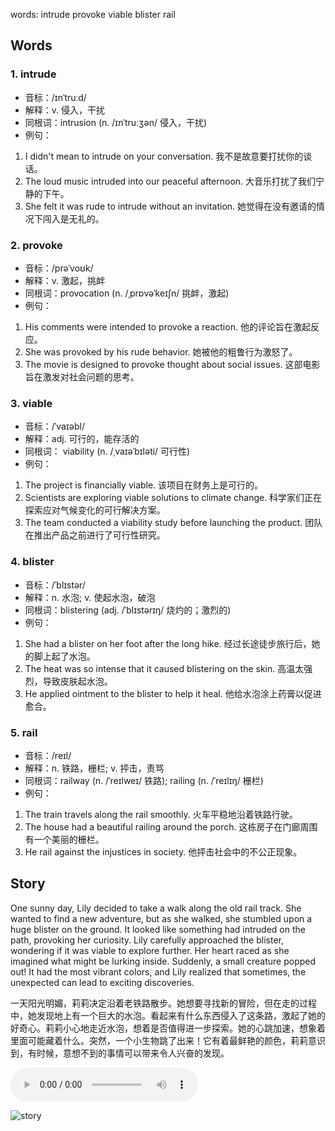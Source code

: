 words: intrude provoke viable blister rail

## Words
### 1. intrude
- 音标：/ɪnˈtruːd/ <span style="cursor: pointer;" onclick="document.getElementById('audio-player-1').play()"><i class="fas fa-volume-up"></i></span>
  <audio id="audio-player-1" src="https://files.dwong.top/words/intrude.mp3" style="display:none;"></audio>
- 解释：v. 侵入，干扰
- 同根词：intrusion (n. /ɪnˈtruːʒən/ 侵入，干扰)
- 例句：
1. I didn't mean to intrude on your conversation. 我不是故意要打扰你的谈话。
2. The loud music intruded into our peaceful afternoon. 大音乐打扰了我们宁静的下午。
3. She felt it was rude to intrude without an invitation. 她觉得在没有邀请的情况下闯入是无礼的。

### 2. provoke
- 音标：/prəˈvoʊk/ <span style="cursor: pointer;" onclick="document.getElementById('audio-player-2').play()"><i class="fas fa-volume-up"></i></span>
  <audio id="audio-player-2" src="https://files.dwong.top/words/provoke.mp3" style="display:none;"></audio>
- 解释：v. 激起，挑衅
- 同根词：provocation (n. /ˌprɒvəˈkeɪʃn/ 挑衅，激起)
- 例句：
1. His comments were intended to provoke a reaction. 他的评论旨在激起反应。
2. She was provoked by his rude behavior. 她被他的粗鲁行为激怒了。
3. The movie is designed to provoke thought about social issues. 这部电影旨在激发对社会问题的思考。

### 3. viable
- 音标：/ˈvaɪəbl/ <span style="cursor: pointer;" onclick="document.getElementById('audio-player-3').play()"><i class="fas fa-volume-up"></i></span>
  <audio id="audio-player-3" src="https://files.dwong.top/words/viable.mp3" style="display:none;"></audio>
- 解释：adj. 可行的，能存活的
- 同根词： viability (n. /ˌvaɪəˈbɪləti/ 可行性)
- 例句：
1. The project is financially viable. 该项目在财务上是可行的。
2. Scientists are exploring viable solutions to climate change. 科学家们正在探索应对气候变化的可行解决方案。
3. The team conducted a viability study before launching the product. 团队在推出产品之前进行了可行性研究。

### 4. blister
- 音标：/ˈblɪstər/ <span style="cursor: pointer;" onclick="document.getElementById('audio-player-4').play()"><i class="fas fa-volume-up"></i></span>
  <audio id="audio-player-4" src="https://files.dwong.top/words/blister.mp3" style="display:none;"></audio>
- 解释：n. 水泡; v. 使起水泡，破泡
- 同根词：blistering (adj. /ˈblɪstərɪŋ/ 烧灼的；激烈的)
- 例句：
1. She had a blister on her foot after the long hike. 经过长途徒步旅行后，她的脚上起了水泡。
2. The heat was so intense that it caused blistering on the skin. 高温太强烈，导致皮肤起水泡。 
3. He applied ointment to the blister to help it heal. 他给水泡涂上药膏以促进愈合。

### 5. rail
- 音标：/reɪl/ <span style="cursor: pointer;" onclick="document.getElementById('audio-player-5').play()"><i class="fas fa-volume-up"></i></span>
  <audio id="audio-player-5" src="https://files.dwong.top/words/rail.mp3" style="display:none;"></audio>
- 解释：n. 铁路，栅栏; v. 抨击，责骂
- 同根词：railway (n. /ˈreɪlweɪ/ 铁路); railing (n. /ˈreɪlɪŋ/ 栅栏)
- 例句：
1. The train travels along the rail smoothly. 火车平稳地沿着铁路行驶。
2. The house had a beautiful railing around the porch. 这栋房子在门廊周围有一个美丽的栅栏。
3. He rail against the injustices in society. 他抨击社会中的不公正现象。

## Story
One sunny day, Lily decided to take a walk along the old rail track. She wanted to find a new adventure, but as she walked, she stumbled upon a huge blister on the ground. It looked like something had intruded on the path, provoking her curiosity. Lily carefully approached the blister, wondering if it was viable to explore further. Her heart raced as she imagined what might be lurking inside. Suddenly, a small creature popped out! It had the most vibrant colors, and Lily realized that sometimes, the unexpected can lead to exciting discoveries.

一天阳光明媚，莉莉决定沿着老铁路散步。她想要寻找新的冒险，但在走的过程中，她发现地上有一个巨大的水泡。看起来有什么东西侵入了这条路，激起了她的好奇心。莉莉小心地走近水泡，想着是否值得进一步探索。她的心跳加速，想象着里面可能藏着什么。突然，一个小生物跳了出来！它有着最鲜艳的颜色，莉莉意识到，有时候，意想不到的事情可以带来令人兴奋的发现。


<audio controls>
  <source src="https://files.dwong.top/story/46ab19fea1a7754580dd72fa02e01d8c.mp3" type="audio/mpeg">
  你的浏览器不支持音频元素。
</audio>
    

![story](https://files.dwong.top/image/46ab19fea1a7754580dd72fa02e01d8c.png)

